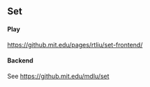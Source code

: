 ## Set

#### Play

https://github.mit.edu/pages/rtliu/set-frontend/

#### Backend

See https://github.mit.edu/mdlu/set